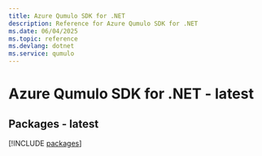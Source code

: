 ```yaml
---
title: Azure Qumulo SDK for .NET
description: Reference for Azure Qumulo SDK for .NET
ms.date: 06/04/2025
ms.topic: reference
ms.devlang: dotnet
ms.service: qumulo
---
```

# Azure Qumulo SDK for .NET - latest
## Packages - latest
[!INCLUDE [packages](qumulo-index.md)]